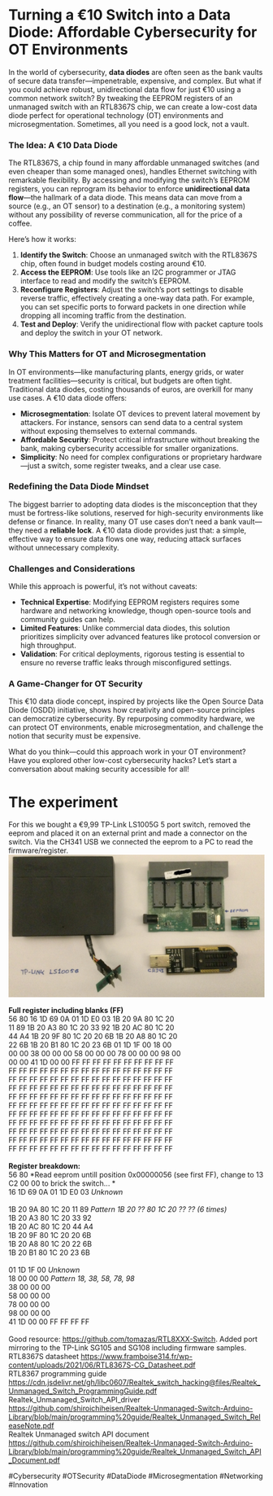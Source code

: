 # Turning a €10 Switch into a Data Diode: Affordable Cybersecurity for OT Environments

In the world of cybersecurity, **data diodes** are often seen as the bank vaults of secure data transfer—impenetrable, expensive, and complex. But what if you could achieve robust, unidirectional data flow for just €10 using a common network switch? By tweaking the EEPROM registers of an unmanaged switch with an RTL8367S chip, we can create a low-cost data diode perfect for operational technology (OT) environments and microsegmentation. Sometimes, all you need is a good lock, not a vault.

### The Idea: A €10 Data Diode
The RTL8367S, a chip found in many affordable unmanaged switches (and even cheaper than some managed ones), handles Ethernet switching with remarkable flexibility. By accessing and modifying the switch’s EEPROM registers, you can reprogram its behavior to enforce **unidirectional data flow**—the hallmark of a data diode. This means data can move from a source (e.g., an OT sensor) to a destination (e.g., a monitoring system) without any possibility of reverse communication, all for the price of a coffee.

Here’s how it works:
1. **Identify the Switch**: Choose an unmanaged switch with the RTL8367S chip, often found in budget models costing around €10.
2. **Access the EEPROM**: Use tools like an I2C programmer or JTAG interface to read and modify the switch’s EEPROM.
3. **Reconfigure Registers**: Adjust the switch’s port settings to disable reverse traffic, effectively creating a one-way data path. For example, you can set specific ports to forward packets in one direction while dropping all incoming traffic from the destination.
4. **Test and Deploy**: Verify the unidirectional flow with packet capture tools and deploy the switch in your OT network.

### Why This Matters for OT and Microsegmentation
In OT environments—like manufacturing plants, energy grids, or water treatment facilities—security is critical, but budgets are often tight. Traditional data diodes, costing thousands of euros, are overkill for many use cases. A €10 data diode offers:
- **Microsegmentation**: Isolate OT devices to prevent lateral movement by attackers. For instance, sensors can send data to a central system without exposing themselves to external commands.
- **Affordable Security**: Protect critical infrastructure without breaking the bank, making cybersecurity accessible for smaller organizations.
- **Simplicity**: No need for complex configurations or proprietary hardware—just a switch, some register tweaks, and a clear use case.

### Redefining the Data Diode Mindset
The biggest barrier to adopting data diodes is the misconception that they must be fortress-like solutions, reserved for high-security environments like defense or finance. In reality, many OT use cases don’t need a bank vault—they need a **reliable lock**. A €10 data diode provides just that: a simple, effective way to ensure data flows one way, reducing attack surfaces without unnecessary complexity.

### Challenges and Considerations
While this approach is powerful, it’s not without caveats:
- **Technical Expertise**: Modifying EEPROM registers requires some hardware and networking knowledge, though open-source tools and community guides can help.
- **Limited Features**: Unlike commercial data diodes, this solution prioritizes simplicity over advanced features like protocol conversion or high throughput.
- **Validation**: For critical deployments, rigorous testing is essential to ensure no reverse traffic leaks through misconfigured settings.

### A Game-Changer for OT Security
This €10 data diode concept, inspired by projects like the Open Source Data Diode (OSDD) initiative, shows how creativity and open-source principles can democratize cybersecurity. By repurposing commodity hardware, we can protect OT environments, enable microsegmentation, and challenge the notion that security must be expensive.

What do you think—could this approach work in your OT environment? Have you explored other low-cost cybersecurity hacks? Let’s start a conversation about making security accessible for all!

# The experiment
For this we bought a €9,99 TP-Link LS1005G 5 port switch, removed the eeprom and placed it on an external print and made a connector on the switch. Via the CH341 USB we connected the eeprom to a PC to read the firmware/register.
<img src="../img/LS1005G-eeprom-mod.JPG" width="600"> <br>

**Full register including blanks (FF)** <br>
56 80 16 1D 69 0A 01 1D  E0 03 1B 20 9A 80 1C 20 <br> 
11 89 1B 20 A3 80 1C 20  33 92 1B 20 AC 80 1C 20  <br>
44 A4 1B 20 9F 80 1C 20  20 6B 1B 20 A8 80 1C 20  <br>
22 6B 1B 20 B1 80 1C 20  23 6B 01 1D 1F 00 18 00  <br>
00 00 38 00 00 00 58 00  00 00 78 00 00 00 98 00  <br>
00 00 41 1D 00 00 FF FF  FF FF FF FF FF FF FF FF  <br>
FF FF FF FF FF FF FF FF  FF FF FF FF FF FF FF FF  <br>
FF FF FF FF FF FF FF FF  FF FF FF FF FF FF FF FF  <br>
FF FF FF FF FF FF FF FF  FF FF FF FF FF FF FF FF  <br>
FF FF FF FF FF FF FF FF  FF FF FF FF FF FF FF FF  <br>
FF FF FF FF FF FF FF FF  FF FF FF FF FF FF FF FF  <br>
FF FF FF FF FF FF FF FF  FF FF FF FF FF FF FF FF  <br>
FF FF FF FF FF FF FF FF  FF FF FF FF FF FF FF FF  <br>
FF FF FF FF FF FF FF FF  FF FF FF FF FF FF FF FF  <br>
FF FF FF FF FF FF FF FF  FF FF FF FF FF FF FF FF  <br>
FF FF FF FF FF FF FF FF  FF FF FF FF FF FF FF FF <br>
 <br>
**Register breakdown:** <br>
56 80                    *Read eeprom untill position 0x00000056 (see first FF), change to 13 C2 00 00 to brick the switch... * <br>
16 1D 69 0A 01 1D E0 03  *Unknown* <br>
 <br>
1B 20 9A 80 1C 20 11 89  *Pattern 1B 20 ?? 80 1C 20 ?? ?? (6 times)*  <br>
1B 20 A3 80 1C 20 33 92  <br>
1B 20 AC 80 1C 20 44 A4  <br>
1B 20 9F 80 1C 20 20 6B  <br>
1B 20 A8 80 1C 20 22 6B  <br>
1B 20 B1 80 1C 20 23 6B  <br>
 <br>
01 1D 1F 00 *Unknown* <br>
18 00 00 00 *Pattern 18, 38, 58, 78, 98* <br>
38 00 00 00  <br>
58 00 00 00  <br>
78 00 00 00  <br>
98 00 00 00  <br>
41 1D 00 00 FF FF FF FF <br>
 <br>
Good resource: https://github.com/tomazas/RTL8XXX-Switch. Added port mirroring to the TP-Link SG105 and SG108 including firmware samples. <br>
RTL8367S datasheet https://www.framboise314.fr/wp-content/uploads/2021/06/RTL8367S-CG_Datasheet.pdf <br>
RTL8367 programming guide https://cdn.jsdelivr.net/gh/libc0607/Realtek_switch_hacking@files/Realtek_Unmanaged_Switch_ProgrammingGuide.pdf <br>
Realtek_Unmanaged_Switch_API_driver https://github.com/shiroichiheisen/Realtek-Unmanaged-Switch-Arduino-Library/blob/main/programming%20guide/Realtek_Unmanaged_Switch_ReleaseNote.pdf <br>
Realtek Unmanaged switch API document https://github.com/shiroichiheisen/Realtek-Unmanaged-Switch-Arduino-Library/blob/main/programming%20guide/Realtek_Unmanaged_Switch_API_Document.pdf <br>


#Cybersecurity #OTSecurity #DataDiode #Microsegmentation #Networking #Innovation
